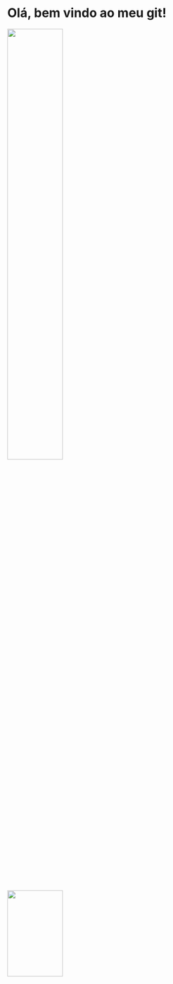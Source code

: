 <div>
  <h1>
    Olá, bem vindo ao meu git!
  </h1>
</div>

<div>
  <img width="50%" height"50%" src=""/>
</div>

<div>
  <img width="50%" height="195px" src="https://github-readme-stats.vercel.app/api/top-langs/?username=sasa2754&layout=donut&theme=neon"/>
<!--   [![Top Langs](https://github-readme-stats.vercel.app/api/top-langs/?username=sasa2754&layout=donut&theme=neon)](https://github.com/sasa2754/github-readme-stats) -->
</div>
  

<!--
**sasa2754/sasa2754** is a ✨ _special_ ✨ repository because its `README.md` (this file) appears on your GitHub profile.

Here are some ideas to get you started:

- 🔭 I’m currently working on ...
- 🌱 I’m currently learning ...
- 👯 I’m looking to collaborate on ...
- 🤔 I’m looking for help with ...
- 💬 Ask me about ...
- 📫 How to reach me: ...
- 😄 Pronouns: ...
- ⚡ Fun fact: ...
-->
